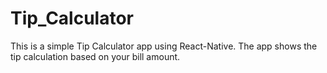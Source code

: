# Tip_Calculator
This is a simple Tip Calculator app using React-Native. The app shows the tip calculation based on your bill amount.
